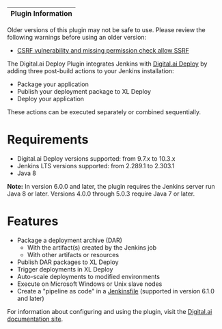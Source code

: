 | Plugin Information                                                                                              |
|-----------------------------------------------------------------------------------------------------------------|
Older versions of this plugin may not be safe to use. Please review the
following warnings before using an older version:

-   [CSRF vulnerability and missing permission check allow
    SSRF](https://jenkins.io/security/advisory/2019-04-17/#SECURITY-983)

The Digital.ai Deploy Plugin integrates Jenkins with [Digital.ai
Deploy](https://docs.digital.ai/bundle/devops-deploy-version-v.10.2) by adding three
post-build actions to your Jenkins installation:

-   Package your application
-   Publish your deployment package to XL Deploy
-   Deploy your application

These actions can be executed separately or combined sequentially.

# Requirements

-   Digital.ai Deploy versions supported: from 9.7.x to 10.3.x
-   Jenkins LTS versions supported: from 2.289.1 to 2.303.1
-   Java 8

**Note:** In version 6.0.0 and later, the plugin requires the Jenkins
server run Java 8 or later. Versions 4.0.0 through 5.0.3 require Java 7
or later.

# Features

-   Package a deployment archive (DAR)
    -   With the artifact(s) created by the Jenkins job
    -   With other artifacts or resources
-   Publish DAR packages to XL Deploy
-   Trigger deployments in XL Deploy
-   Auto-scale deployments to modified environments
-   Execute on Microsoft Windows or Unix slave nodes
-   Create a "pipeline as code" in a
    [Jenkinsfile](https://jenkins.io/doc/book/pipeline/jenkinsfile/)
    (supported in version 6.1.0 and later)

For information about configuring and using the plugin, visit the
[Digital.ai documentation
site](https://docs.xebialabs.com/deploy/concept/jenkins-xl-deploy-plugin.html).
